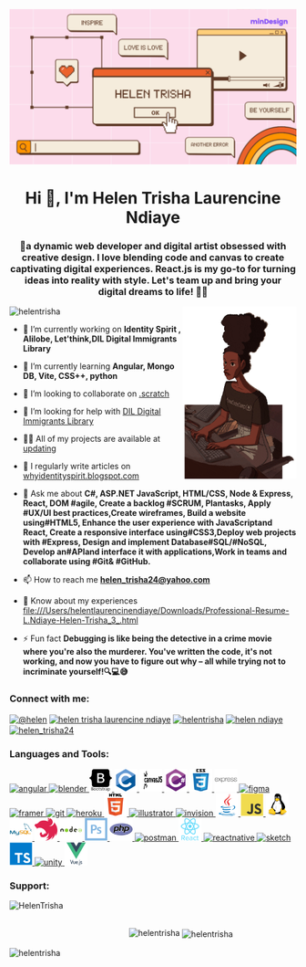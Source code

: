 ![logo](https://github.com/HELENTRISHA/helentrisha/blob/2228cdf0d228d48b3c775b7379f439acb6fd6d09/banner.png)
<h1 align="center">Hi 👋, I'm Helen Trisha Laurencine Ndiaye</h1>
<h3 align="center">🎨a dynamic web developer and digital artist obsessed with creative design. I love blending code and canvas to create captivating digital experiences. React.js is my go-to for turning ideas into reality with style. Let's team up and bring your digital dreams to life! 🚀🌈</h3>

<img align="right" alt="coding" width="200" src="https://github.com/HELENTRISHA/helentrisha/blob/8fb79325698849174436f1f777f0e41398bd3aed/githubanime.gif">


<p align="left"> <img src="https://komarev.com/ghpvc/?username=helentrisha&label=Profile%20views&color=0e75b6&style=flat" alt="helentrisha" /> </p>

- 🔭 I’m currently working on **Identity Spirit , Alilobe, Let'think,DIL Digital Immigrants Library**

- 🌱 I’m currently learning **Angular, Mongo DB, Vite, CSS++, python**

- 👯 I’m looking to collaborate on [.scratch](https://dotscratch.netlify.app/,)

- 🤝 I’m looking for help with [DIL Digital Immigrants Library](https://www.canva.com/design/DAFjYfLj30E/0oysosZkVtn951ASE5V2Jw/edit?utm_content=DAFjYfLj30E&utm_campaign=designshare&utm_medium=link2&utm_source=sharebutton)

- 👨‍💻 All of my projects are available at [updating](updating)

- 📝 I regularly write articles on [whyidentityspirit.blogspot.com](whyidentityspirit.blogspot.com)

- 💬 Ask me about **C#, ASP.NET JavaScript, HTML/CSS, Node & Express, React, DOM #agile, Create a backlog #SCRUM, Plantasks, Apply #UX/UI best practices,Create wireframes, Build a website using#HTML5, Enhance the user experience with JavaScriptand React, Create a responsive interface using#CSS3,Deploy web projects with #Express, Design and implement Database#SQL/#NoSQL, Develop an#APIand interface it with applications,Work in teams and collaborate using #Git& #GitHub.**

- 📫 How to reach me **helen_trisha24@yahoo.com**

- 📄 Know about my experiences [file:///Users/helentlaurencinendiaye/Downloads/Professional-Resume-L.Ndiaye-Helen-Trisha_3_.html](file:///Users/helentlaurencinendiaye/Downloads/Professional-Resume-L.Ndiaye-Helen-Trisha_3_.html)

- ⚡ Fun fact **Debugging is like being the detective in a crime movie where you're also the murderer. You've written the code, it's not working, and now you have to figure out why – all while trying not to incriminate yourself!🔍💻😅**

<h3 align="left">Connect with me:</h3>
<p align="left">
<a href="https://dev.to/@helen" target="blank"><img align="center" src="https://raw.githubusercontent.com/rahuldkjain/github-profile-readme-generator/master/src/images/icons/Social/devto.svg" alt="@helen" height="30" width="40" /></a>
<a href="https://linkedin.com/in/helen trisha laurencine ndiaye" target="blank"><img align="center" src="https://raw.githubusercontent.com/rahuldkjain/github-profile-readme-generator/master/src/images/icons/Social/linked-in-alt.svg" alt="helen trisha laurencine ndiaye" height="30" width="40" /></a>
<a href="https://codesandbox.com/helentrisha" target="blank"><img align="center" src="https://raw.githubusercontent.com/rahuldkjain/github-profile-readme-generator/master/src/images/icons/Social/codesandbox.svg" alt="helentrisha" height="30" width="40" /></a>
<a href="https://fb.com/helen ndiaye" target="blank"><img align="center" src="https://raw.githubusercontent.com/rahuldkjain/github-profile-readme-generator/master/src/images/icons/Social/facebook.svg" alt="helen ndiaye" height="30" width="40" /></a>
<a href="https://instagram.com/helen_trisha24" target="blank"><img align="center" src="https://raw.githubusercontent.com/rahuldkjain/github-profile-readme-generator/master/src/images/icons/Social/instagram.svg" alt="helen_trisha24" height="30" width="40" /></a>
</p>

<h3 align="left">Languages and Tools:</h3>
<p align="left"> <a href="https://angular.io" target="_blank" rel="noreferrer"> <img src="https://angular.io/assets/images/logos/angular/angular.svg" alt="angular" width="40" height="40"/> </a> <a href="https://www.blender.org/" target="_blank" rel="noreferrer"> <img src="https://download.blender.org/branding/community/blender_community_badge_white.svg" alt="blender" width="40" height="40"/> </a> <a href="https://getbootstrap.com" target="_blank" rel="noreferrer"> <img src="https://raw.githubusercontent.com/devicons/devicon/master/icons/bootstrap/bootstrap-plain-wordmark.svg" alt="bootstrap" width="40" height="40"/> </a> <a href="https://www.cprogramming.com/" target="_blank" rel="noreferrer"> <img src="https://raw.githubusercontent.com/devicons/devicon/master/icons/c/c-original.svg" alt="c" width="40" height="40"/> </a> <a href="https://canvasjs.com" target="_blank" rel="noreferrer"> <img src="https://raw.githubusercontent.com/Hardik0307/Hardik0307/master/assets/canvasjs-charts.svg" alt="canvasjs" width="40" height="40"/> </a> <a href="https://www.w3schools.com/cs/" target="_blank" rel="noreferrer"> <img src="https://raw.githubusercontent.com/devicons/devicon/master/icons/csharp/csharp-original.svg" alt="csharp" width="40" height="40"/> </a> <a href="https://www.w3schools.com/css/" target="_blank" rel="noreferrer"> <img src="https://raw.githubusercontent.com/devicons/devicon/master/icons/css3/css3-original-wordmark.svg" alt="css3" width="40" height="40"/> </a> <a href="https://expressjs.com" target="_blank" rel="noreferrer"> <img src="https://raw.githubusercontent.com/devicons/devicon/master/icons/express/express-original-wordmark.svg" alt="express" width="40" height="40"/> </a> <a href="https://www.figma.com/" target="_blank" rel="noreferrer"> <img src="https://www.vectorlogo.zone/logos/figma/figma-icon.svg" alt="figma" width="40" height="40"/> </a> <a href="https://www.framer.com/" target="_blank" rel="noreferrer"> <img src="https://www.vectorlogo.zone/logos/framer/framer-icon.svg" alt="framer" width="40" height="40"/> </a> <a href="https://git-scm.com/" target="_blank" rel="noreferrer"> <img src="https://www.vectorlogo.zone/logos/git-scm/git-scm-icon.svg" alt="git" width="40" height="40"/> </a> <a href="https://heroku.com" target="_blank" rel="noreferrer"> <img src="https://www.vectorlogo.zone/logos/heroku/heroku-icon.svg" alt="heroku" width="40" height="40"/> </a> <a href="https://www.w3.org/html/" target="_blank" rel="noreferrer"> <img src="https://raw.githubusercontent.com/devicons/devicon/master/icons/html5/html5-original-wordmark.svg" alt="html5" width="40" height="40"/> </a> <a href="https://www.adobe.com/in/products/illustrator.html" target="_blank" rel="noreferrer"> <img src="https://www.vectorlogo.zone/logos/adobe_illustrator/adobe_illustrator-icon.svg" alt="illustrator" width="40" height="40"/> </a> <a href="https://www.invisionapp.com/" target="_blank" rel="noreferrer"> <img src="https://www.vectorlogo.zone/logos/invisionapp/invisionapp-icon.svg" alt="invision" width="40" height="40"/> </a> <a href="https://www.java.com" target="_blank" rel="noreferrer"> <img src="https://raw.githubusercontent.com/devicons/devicon/master/icons/java/java-original.svg" alt="java" width="40" height="40"/> </a> <a href="https://developer.mozilla.org/en-US/docs/Web/JavaScript" target="_blank" rel="noreferrer"> <img src="https://raw.githubusercontent.com/devicons/devicon/master/icons/javascript/javascript-original.svg" alt="javascript" width="40" height="40"/> </a> <a href="https://www.linux.org/" target="_blank" rel="noreferrer"> <img src="https://raw.githubusercontent.com/devicons/devicon/master/icons/linux/linux-original.svg" alt="linux" width="40" height="40"/> </a> <a href="https://www.mysql.com/" target="_blank" rel="noreferrer"> <img src="https://raw.githubusercontent.com/devicons/devicon/master/icons/mysql/mysql-original-wordmark.svg" alt="mysql" width="40" height="40"/> </a> <a href="https://nestjs.com/" target="_blank" rel="noreferrer"> <img src="https://raw.githubusercontent.com/devicons/devicon/master/icons/nestjs/nestjs-plain.svg" alt="nestjs" width="40" height="40"/> </a> <a href="https://nodejs.org" target="_blank" rel="noreferrer"> <img src="https://raw.githubusercontent.com/devicons/devicon/master/icons/nodejs/nodejs-original-wordmark.svg" alt="nodejs" width="40" height="40"/> </a> <a href="https://www.photoshop.com/en" target="_blank" rel="noreferrer"> <img src="https://raw.githubusercontent.com/devicons/devicon/master/icons/photoshop/photoshop-line.svg" alt="photoshop" width="40" height="40"/> </a> <a href="https://www.php.net" target="_blank" rel="noreferrer"> <img src="https://raw.githubusercontent.com/devicons/devicon/master/icons/php/php-original.svg" alt="php" width="40" height="40"/> </a> <a href="https://postman.com" target="_blank" rel="noreferrer"> <img src="https://www.vectorlogo.zone/logos/getpostman/getpostman-icon.svg" alt="postman" width="40" height="40"/> </a> <a href="https://reactjs.org/" target="_blank" rel="noreferrer"> <img src="https://raw.githubusercontent.com/devicons/devicon/master/icons/react/react-original-wordmark.svg" alt="react" width="40" height="40"/> </a> <a href="https://reactnative.dev/" target="_blank" rel="noreferrer"> <img src="https://reactnative.dev/img/header_logo.svg" alt="reactnative" width="40" height="40"/> </a> <a href="https://www.sketch.com/" target="_blank" rel="noreferrer"> <img src="https://www.vectorlogo.zone/logos/sketchapp/sketchapp-icon.svg" alt="sketch" width="40" height="40"/> </a> <a href="https://www.typescriptlang.org/" target="_blank" rel="noreferrer"> <img src="https://raw.githubusercontent.com/devicons/devicon/master/icons/typescript/typescript-original.svg" alt="typescript" width="40" height="40"/> </a> <a href="https://unity.com/" target="_blank" rel="noreferrer"> <img src="https://www.vectorlogo.zone/logos/unity3d/unity3d-icon.svg" alt="unity" width="40" height="40"/> </a> <a href="https://vuejs.org/" target="_blank" rel="noreferrer"> <img src="https://raw.githubusercontent.com/devicons/devicon/master/icons/vuejs/vuejs-original-wordmark.svg" alt="vuejs" width="40" height="40"/> </a> </p>

<h3 align="left">Support:</h3>
<p><a href="https://www.buymeacoffee.com/HelenTrisha"> <img align="left" src="https://cdn.buymeacoffee.com/buttons/v2/default-yellow.png" height="50" width="210" alt="HelenTrisha" /></a></p><br><br>

<p><img align="left" src="https://github-readme-stats.vercel.app/api/top-langs?username=helentrisha&show_icons=true&locale=en&layout=compact" alt="helentrisha" /></p>

<p>&nbsp;<img align="center" src="https://github-readme-stats.vercel.app/api?username=helentrisha&show_icons=true&locale=en" alt="helentrisha" /></p>

<p><img align="center" src="https://github-readme-streak-stats.herokuapp.com/?user=helentrisha&" alt="helentrisha" /></p>



